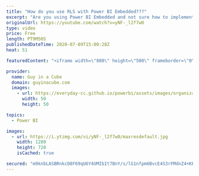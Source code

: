 ```yaml
---
title: "How do you use RLS with Power BI Embedded???"
excerpt: "Are you using Power BI Embedded and not sure how to implement Row-Level Security (RLS)? Adam shows you how!  Power BI Embedded Doc: https://docs.microsoft.com/power-bi/developer/embedded/embedded-row-level-security  Power BI Embedded Playground: https://microsoft.github.io/PowerBI-JavaScript/demo/  GitHub"
originalUrl: https://youtube.com/watch?v=yNF-_l2f7w0
type: video
price: Free
length: PT9M50S
publishedDateTime: 2020-07-09T15:00:28Z
heat: 51

featuredContent: "<iframe width=\"800\" height=\"500\" frameborder=\"0\" src=\"https://www.youtube.com/embed/yNF-_l2f7w0\" allow=\"accelerometer; autoplay; encrypted-media; gyroscope; picture-in-picture\" allowfullscreen></iframe>"

provider:
  name: Guy in a Cube
  domain: guyinacube.com
  images:
    - url: https://everyday-cc.github.io/powerbi/assets/images/organizations/guyinacube.com-50x50.jpg
      width: 50
      height: 50

topics:
  - Power BI

images:
  - url: https://i.ytimg.com/vi/yNF-_l2f7w0/maxresdefault.jpg
    width: 1280
    height: 720
    isCached: true

secured: "m9knbLASBRnkcD8F69qU6Y4UMIbIt7BnY/s/lG1nfpm6BvcE4S3rFMdnZ4+KFXTjZJF/07UQGrg/EmfZ32K21Z0eIBSzXdN1srlgX7tX0ka8tD8ySX1sQKmLVJbjMcNPfmVxF8ePbMkK5fB+R5GaQD+Nw1P0L9xN+pR+W0cDNws/3n/jFe0EJtvBK7q6x0mEEmUH+UGxyyQcs8dSUG1JYnhHVV7+UmRD387BE/5NEX5WltHL8lRmVragsNLmaQEvVlE6W4/93czRveozmfx1kiIJZ6pZxY3MlCQ22AGbUozfzda0RXiAdXgnj/Na7IsewYO8753xnZsYfCQ+ymPmbwbruf69WVQJaDvZzCXS8+HLLuWC/sleboGzJb5EQOPRO0zDPOkGlLS0RM9tKB25rmYhI76H93D2XJ1Gfo3LpFs=;H3RxTwzPuoUipqDLcowGrQ=="
---
```


